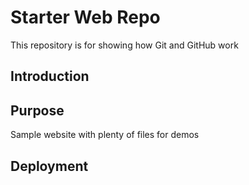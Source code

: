 # Starter Web Repo

This repository is for showing how Git and GitHub work


## Introduction 

## Purpose

Sample website with plenty of files for demos

## Deployment